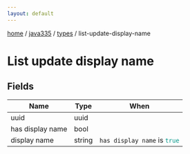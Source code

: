 ```yaml
---
layout: default
---
```


[home](/)  /  [java335](/protocol/java335)  /  [types](/protocol/java335/types)  /  list-update-display-name

# List update display name

## Fields

Name | Type | When
---|---|:---:
uuid | uuid | 
has display name | bool | 
display name | string | <code>has display name</code> is <code><span style="color:#009688">true</span></code>
